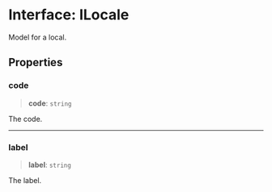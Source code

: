 # Interface: ILocale

Model for a local.

## Properties

### code

> **code**: `string`

The code.

***

### label

> **label**: `string`

The label.
